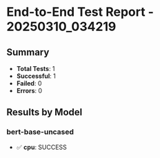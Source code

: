 # End-to-End Test Report - 20250310_034219

## Summary

- **Total Tests**: 1
- **Successful**: 1
- **Failed**: 0
- **Errors**: 0

## Results by Model

### bert-base-uncased

- ✅ **cpu**: SUCCESS

